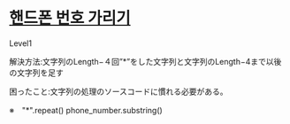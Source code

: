 # [핸드폰 번호 가리기](https://programmers.co.kr/learn/courses/30/lessons/12948)

Level1

解決方法:文字列のLength−４回”*”をした文字列と文字列のLength−4まで以後の文字列を足す

困ったこと:文字列の処理のソースコードに慣れる必要がある。

※　"*".repeat()
phone_number.substring()
